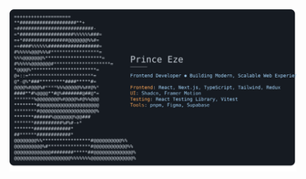 <a href="https://github.com/princeeze/princeeze">
    <img alt="Prince Eze's GitHub Profile README" src="https://raw.githubusercontent.com/princeeze/princeeze/main/profile.svg">
</a>
